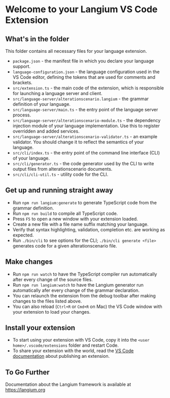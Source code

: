 # Welcome to your Langium VS Code Extension

## What's in the folder

This folder contains all necessary files for your language extension.

- `package.json` - the manifest file in which you declare your language support.
- `language-configuration.json` - the language configuration used in the VS Code editor, defining the tokens that are used for comments and brackets.
- `src/extension.ts` - the main code of the extension, which is responsible for launching a language server and client.
- `src/language-server/alterationscenario.langium` - the grammar definition of your language.
- `src/language-server/main.ts` - the entry point of the language server process.
- `src/language-server/alterationscenario-module.ts` - the dependency injection module of your language implementation. Use this to register overridden and added services.
- `src/language-server/alterationscenario-validator.ts` - an example validator. You should change it to reflect the semantics of your language.
- `src/cli/index.ts` - the entry point of the command line interface (CLI) of your language.
- `src/cli/generator.ts` - the code generator used by the CLI to write output files from alterationscenario documents.
- `src/cli/cli-util.ts` - utility code for the CLI.

## Get up and running straight away

- Run `npm run langium:generate` to generate TypeScript code from the grammar definition.
- Run `npm run build` to compile all TypeScript code.
- Press `F5` to open a new window with your extension loaded.
- Create a new file with a file name suffix matching your language.
- Verify that syntax highlighting, validation, completion etc. are working as expected.
- Run `./bin/cli` to see options for the CLI; `./bin/cli generate <file>` generates code for a given alterationscenario file.

## Make changes

- Run `npm run watch` to have the TypeScript compiler run automatically after every change of the source files.
- Run `npm run langium:watch` to have the Langium generator run automatically afer every change of the grammar declaration.
- You can relaunch the extension from the debug toolbar after making changes to the files listed above.
- You can also reload (`Ctrl+R` or `Cmd+R` on Mac) the VS Code window with your extension to load your changes.

## Install your extension

- To start using your extension with VS Code, copy it into the `<user home>/.vscode/extensions` folder and restart Code.
- To share your extension with the world, read the [VS Code documentation](https://code.visualstudio.com/api/working-with-extensions/publishing-extension) about publishing an extension.

## To Go Further

Documentation about the Langium framework is available at https://langium.org
